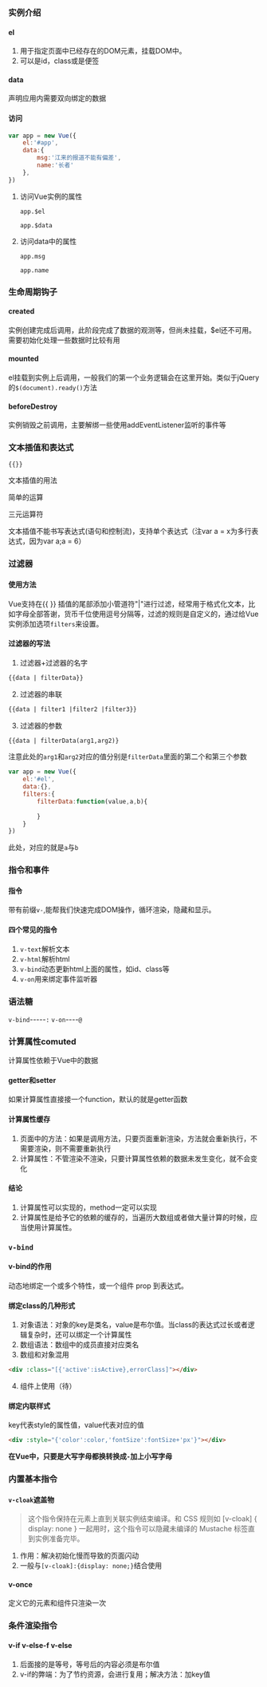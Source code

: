 ### 实例介绍

#### el

1. 用于指定页面中已经存在的DOM元素，挂载DOM中。
2. 可以是id，class或是便签

#### data

声明应用内需要双向绑定的数据

#### 访问

```javascript
var app = new Vue({
    el:'#app',
    data:{
        msg:'江来的报道不能有偏差',
        name:'长者'
    },
})
```

1. 访问Vue实例的属性

   `app.$el`

   `app.$data`

2. 访问data中的属性

   `app.msg`

   `app.name`

### 生命周期钩子

#### created

实例创建完成后调用，此阶段完成了数据的观测等，但尚未挂载，$el还不可用。需要初始化处理一些数据时比较有用

#### mounted 

el挂载到实例上后调用，一般我们的第一个业务逻辑会在这里开始。类似于jQuery的`$(document).ready()`方法

#### beforeDestroy

实例销毁之前调用，主要解绑一些使用addEventListener监听的事件等

### 文本插值和表达式

`{{}}`

文本插值的用法

简单的运算

三元运算符

文本插值不能书写表达式(语句和控制流)，支持单个表达式（注var a = x为多行表达式，因为var a;a = 6）

### 过滤器

#### 使用方法

Vue支持在{{ }} 插值的尾部添加小管道符"|"进行过滤，经常用于格式化文本，比如字母全部答谢，货币千位使用逗号分隔等，过滤的规则是自定义的，通过给Vue实例添加选项`filters`来设置。

#### 过滤器的写法

1. 过滤器+过滤器的名字
```html
{{data | filterData}}
```
2. 过滤器的串联
```html
{{data | filter1 |filter2 |filter3}}
```
3. 过滤器的参数
```html
{{data | filterData(arg1,arg2)}
```
注意此处的`arg1`和`arg2`对应的值分别是`filterData`里面的第二个和第三个参数
```javascript
var app = new Vue({
    el:'#el',
    data:{},
    filters:{
        filterData:function(value,a,b){
            
        }
    }
})
```
此处，对应的就是`a`与`b`

### 指令和事件

#### 指令
带有前缀`v-`,能帮我们快速完成DOM操作，循环渲染，隐藏和显示。

#### 四个常见的指令
1. `v-text`解析文本
2. `v-html`解析html
3. `v-bind`动态更新html上面的属性，如id、class等
4. `v-on`用来绑定事件监听器

### 语法糖
`v-bind`-----`:`
`v-on`----`@`

### 计算属性comuted
计算属性依赖于Vue中的数据
#### getter和setter
如果计算属性直接接一个function，默认的就是getter函数
#### 计算属性缓存
1. 页面中的方法：如果是调用方法，只要页面重新渲染，方法就会重新执行，不需要渲染，则不需要重新执行
2. 计算属性：不管渲染不渲染，只要计算属性依赖的数据未发生变化，就不会变化
#### 结论
1. 计算属性可以实现的，method一定可以实现
2. 计算属性是给予它的依赖的缓存的，当遍历大数组或者做大量计算的时候，应当使用计算属性。

### `v-bind`
#### v-bind的作用
动态地绑定一个或多个特性，或一个组件 prop 到表达式。
#### 绑定class的几种形式
1. 对象语法：对象的key是类名，value是布尔值。当class的表达式过长或者逻辑复杂时，还可以绑定一个计算属性
2. 数组语法：数组中的成员直接对应类名
3. 数组和对象混用
```html
<div :class="[{'active':isActive},errorClass]"></div>
```
4. 组件上使用（待）
#### 绑定内联样式
key代表style的属性值，value代表对应的值
```html
<div :style="{'color':color,'fontSize':fontSize+'px'}"></div>
```
**在Vue中，只要是大写字母都换转换成`-`加上小写字母**

### 内置基本指令
#### `v-cloak`遮盖物
> 这个指令保持在元素上直到关联实例结束编译。和 CSS 规则如 [v-cloak] { display: none } 一起用时，这个指令可以隐藏未编译的 Mustache 标签直到实例准备完毕。
1. 作用：解决初始化慢而导致的页面闪动
2. 一般与`[v-cloak]:{display: none;}`结合使用
#### v-once
定义它的元素和组件只渲染一次

### 条件渲染指令
#### v-if v-else-f v-else
1. 后面接的是等号，等号后的内容必须是布尔值
2. v-if的弊端：为了节约资源，会进行复用；解决方法：加key值


